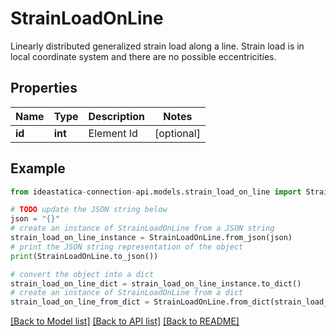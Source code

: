 # StrainLoadOnLine

Linearly distributed generalized strain load along a line.  Strain load is in local coordinate system and there are no possible eccentricities.

## Properties

Name | Type | Description | Notes
------------ | ------------- | ------------- | -------------
**id** | **int** | Element Id | [optional] 

## Example

```python
from ideastatica-connection-api.models.strain_load_on_line import StrainLoadOnLine

# TODO update the JSON string below
json = "{}"
# create an instance of StrainLoadOnLine from a JSON string
strain_load_on_line_instance = StrainLoadOnLine.from_json(json)
# print the JSON string representation of the object
print(StrainLoadOnLine.to_json())

# convert the object into a dict
strain_load_on_line_dict = strain_load_on_line_instance.to_dict()
# create an instance of StrainLoadOnLine from a dict
strain_load_on_line_from_dict = StrainLoadOnLine.from_dict(strain_load_on_line_dict)
```
[[Back to Model list]](../README.md#documentation-for-models) [[Back to API list]](../README.md#documentation-for-api-endpoints) [[Back to README]](../README.md)


